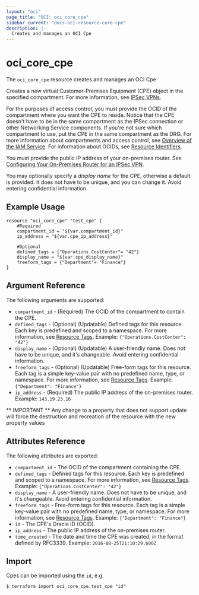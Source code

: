 ```yaml
---
layout: "oci"
page_title: "OCI: oci_core_cpe"
sidebar_current: "docs-oci-resource-core-cpe"
description: |-
  Creates and manages an OCI Cpe
---
```


# oci_core_cpe
The `oci_core_cpe` resource creates and manages an OCI Cpe

Creates a new virtual Customer-Premises Equipment (CPE) object in the specified compartment. For
more information, see [IPSec VPNs](https://docs.us-phoenix-1.oraclecloud.com/Content/Network/Tasks/managingIPsec.htm).

For the purposes of access control, you must provide the OCID of the compartment where you want
the CPE to reside. Notice that the CPE doesn't have to be in the same compartment as the IPSec
connection or other Networking Service components. If you're not sure which compartment to
use, put the CPE in the same compartment as the DRG. For more information about
compartments and access control, see [Overview of the IAM Service](https://docs.us-phoenix-1.oraclecloud.com/Content/Identity/Concepts/overview.htm).
For information about OCIDs, see [Resource Identifiers](https://docs.us-phoenix-1.oraclecloud.com/Content/General/Concepts/identifiers.htm).

You must provide the public IP address of your on-premises router. See
[Configuring Your On-Premises Router for an IPSec VPN](https://docs.us-phoenix-1.oraclecloud.com/Content/Network/Tasks/configuringCPE.htm).

You may optionally specify a *display name* for the CPE, otherwise a default is provided. It does not have to
be unique, and you can change it. Avoid entering confidential information.


## Example Usage

```hcl
resource "oci_core_cpe" "test_cpe" {
	#Required
	compartment_id = "${var.compartment_id}"
	ip_address = "${var.cpe_ip_address}"

	#Optional
	defined_tags = {"Operations.CostCenter"= "42"}
	display_name = "${var.cpe_display_name}"
	freeform_tags = {"Department"= "Finance"}
}
```

## Argument Reference

The following arguments are supported:

* `compartment_id` - (Required) The OCID of the compartment to contain the CPE.
* `defined_tags` - (Optional) (Updatable) Defined tags for this resource. Each key is predefined and scoped to a namespace. For more information, see [Resource Tags](https://docs.us-phoenix-1.oraclecloud.com/Content/General/Concepts/resourcetags.htm).  Example: `{"Operations.CostCenter": "42"}` 
* `display_name` - (Optional) (Updatable) A user-friendly name. Does not have to be unique, and it's changeable. Avoid entering confidential information.
* `freeform_tags` - (Optional) (Updatable) Free-form tags for this resource. Each tag is a simple key-value pair with no predefined name, type, or namespace. For more information, see [Resource Tags](https://docs.us-phoenix-1.oraclecloud.com/Content/General/Concepts/resourcetags.htm).  Example: `{"Department": "Finance"}` 
* `ip_address` - (Required) The public IP address of the on-premises router.  Example: `143.19.23.16` 


** IMPORTANT **
Any change to a property that does not support update will force the destruction and recreation of the resource with the new property values

## Attributes Reference

The following attributes are exported:

* `compartment_id` - The OCID of the compartment containing the CPE.
* `defined_tags` - Defined tags for this resource. Each key is predefined and scoped to a namespace. For more information, see [Resource Tags](https://docs.us-phoenix-1.oraclecloud.com/Content/General/Concepts/resourcetags.htm).  Example: `{"Operations.CostCenter": "42"}` 
* `display_name` - A user-friendly name. Does not have to be unique, and it's changeable. Avoid entering confidential information. 
* `freeform_tags` - Free-form tags for this resource. Each tag is a simple key-value pair with no predefined name, type, or namespace. For more information, see [Resource Tags](https://docs.us-phoenix-1.oraclecloud.com/Content/General/Concepts/resourcetags.htm).  Example: `{"Department": "Finance"}` 
* `id` - The CPE's Oracle ID (OCID).
* `ip_address` - The public IP address of the on-premises router.
* `time_created` - The date and time the CPE was created, in the format defined by RFC3339.  Example: `2016-08-25T21:10:29.600Z` 

## Import

Cpes can be imported using the `id`, e.g.

```
$ terraform import oci_core_cpe.test_cpe "id"
```
